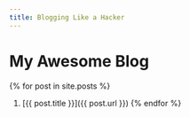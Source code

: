```yaml
---
title: Blogging Like a Hacker
---
```

# My Awesome Blog

{% for post in site.posts %}
1. [{{ post.title }}]({{ post.url }})
{% endfor %}
